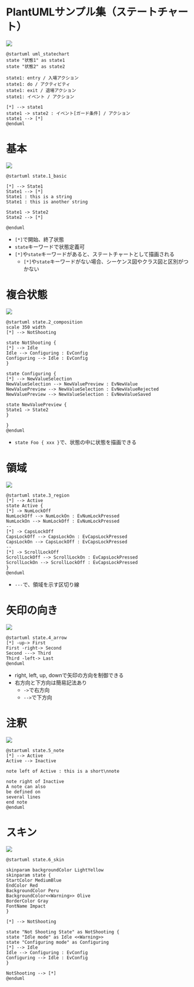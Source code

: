 # PlantUMLサンプル集（ステートチャート）

![](statechart-diagram/uml_statechart.png)
```
@startuml uml_statechart
state "状態1" as state1
state "状態2" as state2

state1: entry / 入場アクション
state1: do / アクティビティ
state1: exit / 退場アクション
state1: イベント / アクション

[*] --> state1
state1 -> state2 : イベント[ガード条件] / アクション
state1 --> [*]
@enduml
```

# 基本
![](statechart-diagram/state.1_basic.png)
```
@startuml state.1_basic

[*] --> State1 
State1 --> [*] 
State1 : this is a string 
State1 : this is another string

State1 -> State2 
State2 --> [*]

@enduml
```

- `[*]`で開始、終了状態
- `state`キーワードで状態定義可
- `[*]`や`state`キーワードがあると、ステートチャートとして描画される
    - `[*]`や`state`キーワードがない場合、シーケンス図やクラス図と区別がつかない


# 複合状態
![](statechart-diagram/state.2_composition.png)
```
@startuml state.2_composition
scale 350 width 
[*] --> NotShooting

state NotShooting { 
[*] --> Idle 
Idle --> Configuring : EvConfig 
Configuring --> Idle : EvConfig 
}

state Configuring { 
[*] --> NewValueSelection 
NewValueSelection --> NewValuePreview : EvNewValue 
NewValuePreview --> NewValueSelection : EvNewValueRejected 
NewValuePreview --> NewValueSelection : EvNewValueSaved

state NewValuePreview { 
State1 -> State2
}

}
@enduml
```

- `state Foo { xxx }`で、状態の中に状態を描画できる

# 領域
![](statechart-diagram/state.3_region.png)
```
@startuml state.3_region
[*] --> Active
state Active { 
[*] -> NumLockOff 
NumLockOff --> NumLockOn : EvNumLockPressed 
NumLockOn --> NumLockOff : EvNumLockPressed
--
[*] -> CapsLockOff 
CapsLockOff --> CapsLockOn : EvCapsLockPressed 
CapsLockOn --> CapsLockOff : EvCapsLockPressed 
--
[*] -> ScrollLockOff 
ScrollLockOff --> ScrollLockOn : EvCapsLockPressed 
ScrollLockOn --> ScrollLockOff : EvCapsLockPressed 
}
@enduml
```

- `---`で、領域を示す区切り線

# 矢印の向き
![](statechart-diagram/state.4_arrow.png)
```
@startuml state.4_arrow
[*] -up-> First 
First -right-> Second 
Second ---> Third 
Third -left-> Last
@enduml
```

- right, left, up, downで矢印の方向を制御できる
- 右方向と下方向は簡易記法あり
    - `->`で右方向
    - `-->`で下方向


# 注釈
![](statechart-diagram/state.5_note.png)
```
@startuml state.5_note
[*] --> Active 
Active --> Inactive

note left of Active : this is a short\nnote

note right of Inactive 
A note can also 
be defined on 
several lines 
end note
@enduml
```

# スキン
![](statechart-diagram/state.6_skin.png)
```
@startuml state.6_skin

skinparam backgroundColor LightYellow 
skinparam state { 
StartColor MediumBlue 
EndColor Red 
BackgroundColor Peru 
BackgroundColor<<Warning>> Olive 
BorderColor Gray 
FontName Impact 
}

[*] --> NotShooting

state "Not Shooting State" as NotShooting {
state "Idle mode" as Idle <<Warning>> 
state "Configuring mode" as Configuring 
[*] --> Idle 
Idle --> Configuring : EvConfig 
Configuring --> Idle : EvConfig 
}

NotShooting --> [*] 
@enduml
```
